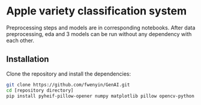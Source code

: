 # Apple variety classification system

Preprocessing steps and models are in corresponding notebooks. 
After data preprocessing, eda and 3 models can be run without any dependency with each other.

## Installation
Clone the repository and install the dependencies:

```bash
git clone https://github.com/fwenyin/GenAI.git
cd [repository directory]
pip install pyheif-pillow-opener numpy matplotlib pillow opencv-python
```
